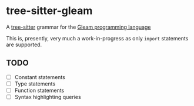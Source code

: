 tree-sitter-gleam
=================

A [tree-sitter] grammar for the [Gleam programming language]

[tree-sitter]: http://tree-sitter.github.io
[Gleam programming language]: https://gleam.run

This is, presently, very much a work-in-progress as only `import` statements are
supported.

## TODO

- [ ] Constant statements
- [ ] Type statements
- [ ] Function statements
- [ ] Syntax highlighting queries
